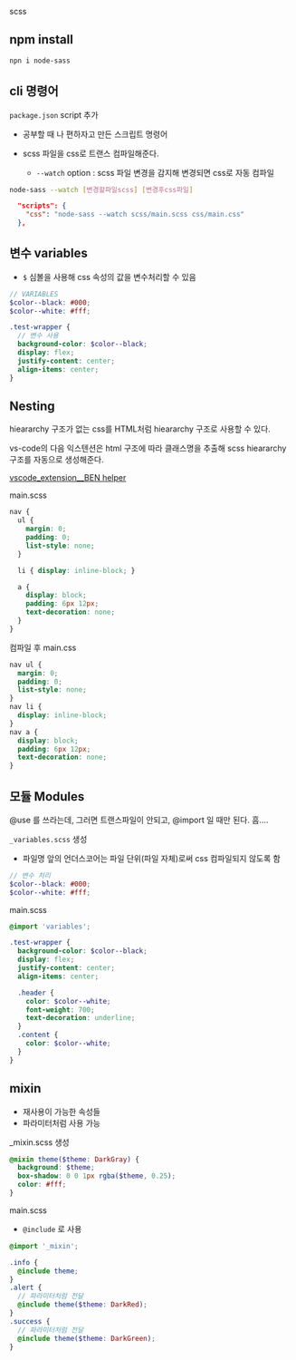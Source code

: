 scss

## npm install

```sh
npn i node-sass
```

## cli 명령어

`package.json` script 추가

- 공부할 때 나 편하자고 만든 스크립트 명령어

- scss 파일을 css로 트랜스 컴파일해준다.
  - `--watch` option : scss 파일 변경을 감지해 변경되면 css로 자동 컴파일

```sh
node-sass --watch [변경할파일scss] [변경후css파일]
```

```json
  "scripts": {
    "css": "node-sass --watch scss/main.scss css/main.css"
  },
```

## 변수 variables

- `$` 심볼을 사용해  css 속성의 값을 변수처리할 수 있음

```scss
// VARIABLES
$color--black: #000;
$color--white: #fff;

.test-wrapper {
  // 변수 사용
  background-color: $color--black;
  display: flex;
  justify-content: center;
  align-items: center;
}
```

## Nesting

hieararchy 구조가 없는 css를 HTML처럼 hieararchy 구조로 사용할 수 있다.

vs-code의 다음 익스텐션은 html 구조에 따라 클래스명을 추출해 scss hieararchy 구조를 자동으로 생성해준다.

[vscode_extension__BEN helper](https://marketplace.visualstudio.com/items?itemName=Box-Of-Hats.bemhelper)

main.scss

```scss
nav {
  ul {
    margin: 0;
    padding: 0;
    list-style: none;
  }

  li { display: inline-block; }

  a {
    display: block;
    padding: 6px 12px;
    text-decoration: none;
  }
}
```

컴파일 후 main.css

```scss
nav ul {
  margin: 0;
  padding: 0;
  list-style: none;
}
nav li {
  display: inline-block;
}
nav a {
  display: block;
  padding: 6px 12px;
  text-decoration: none;
}
```

## 모듈 Modules

@use 를 쓰라는데, 그러면 트랜스파일이 안되고, @import 일 때만 된다. 흠....

`_variables.scss` 생성

- 파일명 앞의 언더스코어는 파일 단위(파일 자체)로써  css 컴파일되지 않도록 함

```scss
// 변수 처리
$color--black: #000;
$color--white: #fff;
```

main.scss

```scss
@import 'variables';

.test-wrapper {
  background-color: $color--black;
  display: flex;
  justify-content: center;
  align-items: center;

  .header {
    color: $color--white;
    font-weight: 700;
    text-decoration: underline;
  }
  .content {
    color: $color--white;
  }
}

```

## mixin

- 재사용이 가능한 속성들
- 파라미터처럼 사용 가능

_mixin.scss 생성

```scss
@mixin theme($theme: DarkGray) {
  background: $theme;
  box-shadow: 0 0 1px rgba($theme, 0.25);
  color: #fff;
}
```

main.scss

- `@include` 로 사용

```scss
@import '_mixin';

.info {
  @include theme;
}
.alert {
  // 파라미터처럼 전달
  @include theme($theme: DarkRed);
}
.success {
  // 파라미터처럼 전달
  @include theme($theme: DarkGreen);
}
```
